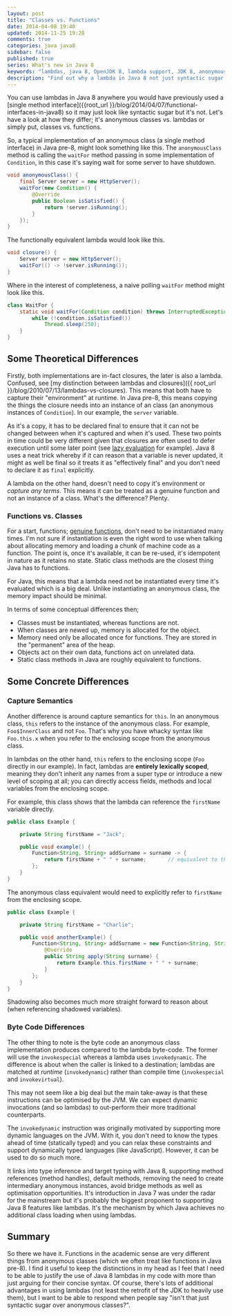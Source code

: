 ```yaml
---
layout: post
title: "Classes vs. Functions"
date: 2014-04-08 19:40
updated: 2014-11-25 19:28
comments: true
categories: java java8
sidebar: false
published: true
series: What's new in Java 8
keywords: "lambdas, java 8, OpenJDK 8, lambda support, JDK 8, anonymous classes, class vs lambda"
description: "Find out why a lambda in Java 8 not just syntactic sugar over the usual anonymous class implementation. It's all about lambdas vs. anonymous class or functions vs. classes."
---
```


You can use lambdas in Java 8 anywhere you would have previously used a [single method interface]({{root_url }}/blog/2014/04/07/functional-interfaces-in-java8) so it may just look like syntactic sugar but it's not. Let's have a look at how they differ; it's anonymous classes vs. lambdas or simply put, classes vs. functions.

<!-- more -->

So, a typical implementation of an anonymous class (a single method interface) in Java pre-8, might look something like this. The `anonymousClass` method is calling the `waitFor` method passing in some implementation of `Condition`, in this case it's saying wait for some server to have shutdown.

``` java
void anonymousClass() {
    final Server server = new HttpServer();
    waitFor(new Condition() {
        @Override
        public Boolean isSatisfied() {
            return !server.isRunning();
        }
    });
}
```
The functionally equivalent lambda would look like this.

``` java
void closure() {
    Server server = new HttpServer();
    waitFor(() -> !server.isRunning());
}
```
Where in the interest of completeness, a naive polling `waitFor` method might look like this.

``` java
class WaitFor {
	static void waitFor(Condition condition) throws InterruptedException {
		while (!condition.isSatisfied())
			Thread.sleep(250);
	}
}
```

## Some Theoretical Differences

Firstly, both implementations are in-fact closures, the later is also a lambda. Confused, see [my distinction between lambdas and closures]({{ root_url }}/blog/2010/07/13/lambdas-vs-closures). This means that both have to capture their "environment" at runtime. In Java pre-8, this means copying the things the closure needs into an instance of an class (an anonymous instances of `Condition`). In our example, the `server` variable.

As it's a copy, it has to be declared final to ensure that it can not be changed between when it's captured and when it's used. These two points in time could be very different given that closures are often used to defer execution until some later point (see [lazy evaluation](http://en.wikipedia.org/wiki/Lazy_evaluation) for example). Java 8 uses a neat trick whereby if it can reason that a variable is never updated, it might as well be final so it treats it as "effectively final" and you don't need to declare it as `final` explicitly.

A lambda on the other hand, doesn't need to copy it's environment or _capture any terms_. This means it can be treated as a genuine function and not an instance of a class. What's the difference? Plenty.


### Functions vs. Classes

For a start, functions; [genuine functions](http://en.wikipedia.org/wiki/Pure_function), don't need to be instantiated many times. I'm not sure if instantiation is even the right word to use when talking about allocating memory and loading a chunk of machine code as a function. The point is, once it's available, it can be re-used, it's idempotent in nature as it retains no state. Static class methods are the closest thing Java has to functions.

For Java, this means that a lambda need not be instantiated every time it's evaluated which is a big deal. Unlike instantiating an anonymous class, the memory impact should be minimal.

In terms of some conceptual differences then;

* Classes must be instantiated, whereas functions are not.
* When classes are newed up, memory is allocated for the object.
* Memory need only be allocated once for functions. They are stored in the "permanent" area of the heap.
* Objects act on their own data, functions act on unrelated data.
* Static class methods in Java are roughly equivalent to functions.


## Some Concrete Differences

### Capture Semantics

Another difference is around capture semantics for `this`. In an anonymous class, `this` refers to the instance of the anonymous class. For example, `Foo$InnerClass` and not `Foo`. That's why you have whacky syntax like `Foo.this.x` when you refer to the enclosing scope from the anonymous class.

In lambdas on the other hand, `this` refers to the enclosing scope (`Foo` directly in our example). In fact, lambdas are **entirely lexically scoped**, meaning they don't inherit any names from a super type or introduce a new level of scoping at all; you can directly access fields, methods and local variables from the enclosing scope.

For example, this class shows that the lambda can reference the `firstName` variable directly.

``` java
public class Example {

	private String firstName = "Jack";

	public void example() {
		Function<String, String> addSurname = surname -> {
			return firstName + " " + surname;       // equivalent to this.firstName
		};
	}
}
```
The anonymous class equivalent would need to explicitly refer to `firstName` from the enclosing scope.

``` java
public class Example {

	private String firstName = "Charlie";

    public void anotherExample() {
        Function<String, String> addSurname = new Function<String, String>() {
            @Override
            public String apply(String surname) {
                return Example.this.firstName + " " + surname;
            }
        };
    }
}
```

Shadowing also becomes much more straight forward to reason about (when referencing shadowed variables).


### Byte Code Differences

The other thing to note is the byte code an anonymous class implementation produces compared to the lambda byte-code. The former will use the `invokespecial` whereas a lambda uses `invokedynamic`. The difference is about when the caller is linked to a destination; lambdas are matched at _runtime_ (`invokedynamic`) rather than compile time (`invokespecial` and `invokevirtual`).

This may not seem like a big deal but the main take-away is that these instructions can be optimised by the JVM. We can expect dynamic invocations (and so lambdas) to out-perform their more traditional counterparts.

The `invokedynamic` instruction was originally motivated by supporting more dynamic languages on the JVM. With it, you don't need to know the types ahead of time (statically typed) and you can relax these constraints and support dynamically typed languages (like JavaScript). However, it can be used to do so much more.

It links into type inference and target typing with Java 8, supporting method references (method handles), default methods, removing the need to create intermediary anonymous instances, avoid bridge methods as well as optimisation opportunities. It's introduction in Java 7 was under the radar for the mainstream but it's probably the biggest proponent to supporting Java 8 features like lambdas. It's the mechanism by which Java achieves no additional class loading when using lambdas.


## Summary

So there we have it. Functions in the academic sense are very different things from anonymous classes (which we often treat like functions in Java pre-8). I find it useful to keep the distinctions in my head as I feel that I need to be able to justify the use of Java 8 lambdas in my code with more than just arguing for their concise syntax. Of course, there's lots of additional advantages in using lambdas (not least the retrofit of the JDK to heavily use them), but I want to be able to respond when people say "isn't that just syntactic sugar over anonymous classes?".